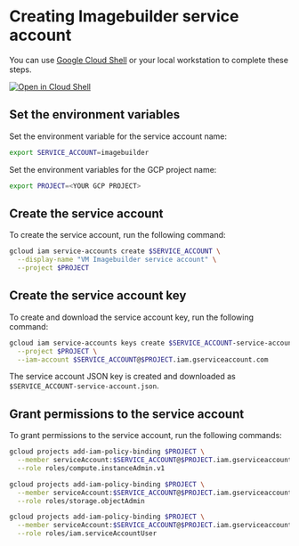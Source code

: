 # Creating Imagebuilder service account

You can use [Google Cloud Shell](https://cloud.google.com/shell/) or your local workstation to complete these steps.

[![Open in Cloud Shell](http://gstatic.com/cloudssh/images/open-btn.svg)](https://console.cloud.google.com/cloudshell/editor?cloudshell_git_repo=https://github.com/GoogleCloudPlatform/marketplace-vm-imagebuilder&cloudshell_tutorial=docs/creating-service-account.md)

## Set the environment variables

Set the environment variable for the service account name:

```bash
export SERVICE_ACCOUNT=imagebuilder
```

Set the environment variables for the GCP project name:

```bash
export PROJECT=<YOUR GCP PROJECT>
```

## Create the service account

To create the service account, run the following command:

```bash
gcloud iam service-accounts create $SERVICE_ACCOUNT \
  --display-name "VM Imagebuilder service account" \
  --project $PROJECT
```

## Create the service account key

To create and download the service account key, run the following command:

```bash
gcloud iam service-accounts keys create $SERVICE_ACCOUNT-service-account.json \
  --project $PROJECT \
  --iam-account $SERVICE_ACCOUNT@$PROJECT.iam.gserviceaccount.com
```

The service account JSON key is created and downloaded as `$SERVICE_ACCOUNT-service-account.json`.

## Grant permissions to the service account

To grant permissions to the service account, run the following commands:

```bash
gcloud projects add-iam-policy-binding $PROJECT \
  --member serviceAccount:$SERVICE_ACCOUNT@$PROJECT.iam.gserviceaccount.com \
  --role roles/compute.instanceAdmin.v1
```

```bash
gcloud projects add-iam-policy-binding $PROJECT \
  --member serviceAccount:$SERVICE_ACCOUNT@$PROJECT.iam.gserviceaccount.com \
  --role roles/storage.objectAdmin
```

```bash
gcloud projects add-iam-policy-binding $PROJECT \
  --member serviceAccount:$SERVICE_ACCOUNT@$PROJECT.iam.gserviceaccount.com \
  --role roles/iam.serviceAccountUser
```
